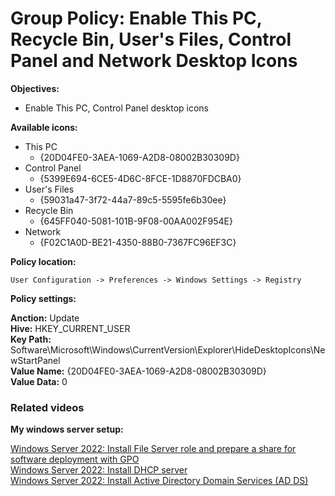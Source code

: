 # Group Policy: Enable This PC, Recycle Bin, User's Files, Control Panel and Network Desktop Icons

<b>Objectives:</b>

* Enable This PC, Control Panel desktop icons

<b>Available icons:</b>

* This PC
    * {20D04FE0-3AEA-1069-A2D8-08002B30309D}
* Control Panel
    * {5399E694-6CE5-4D6C-8FCE-1D8870FDCBA0}
* User's Files
    * {59031a47-3f72-44a7-89c5-5595fe6b30ee}
* Recycle Bin
    * {645FF040-5081-101B-9F08-00AA002F954E}
* Network
    * {F02C1A0D-BE21-4350-88B0-7367FC96EF3C}

<b>Policy location:</b>
```
User Configuration -> Preferences -> Windows Settings -> Registry
```

<b>Policy settings:</b>

<b>Anction:</b> Update <br />
<b>Hive:</b> HKEY_CURRENT_USER <br />
<b>Key Path:</b> Software\Microsoft\Windows\CurrentVersion\Explorer\HideDesktopIcons\NewStartPanel <br />
<b>Value Name:</b> {20D04FE0-3AEA-1069-A2D8-08002B30309D} <br />
<b>Value Data:</b> 0 </br>


### Related videos

<b>My windows server setup:</b> <br />

[Windows Server 2022: Install File Server role and prepare a share for software deployment with GPO](https://youtu.be/jEWSdC2qwyA) <br />
[Windows Server 2022: Install DHCP server](https://youtu.be/8n0MD9stQis) <br />
[Windows Server 2022: Install Active Directory Domain Services (AD DS)](https://youtu.be/1cYewbW3Tl0) <br />